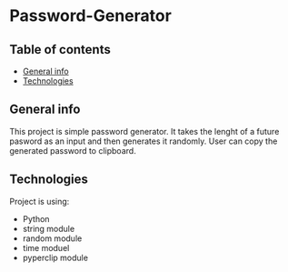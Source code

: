 # Password-Generator

## Table of contents
* [General info](#general-info)
* [Technologies](#technologies)

## General info
This project is simple password generator. It takes the lenght of a future pasword as an input and then generates it randomly.
User can copy the generated password to clipboard.
	
## Technologies
Project is using:
- Python
- string module
- random module
- time moduel
- pyperclip module



